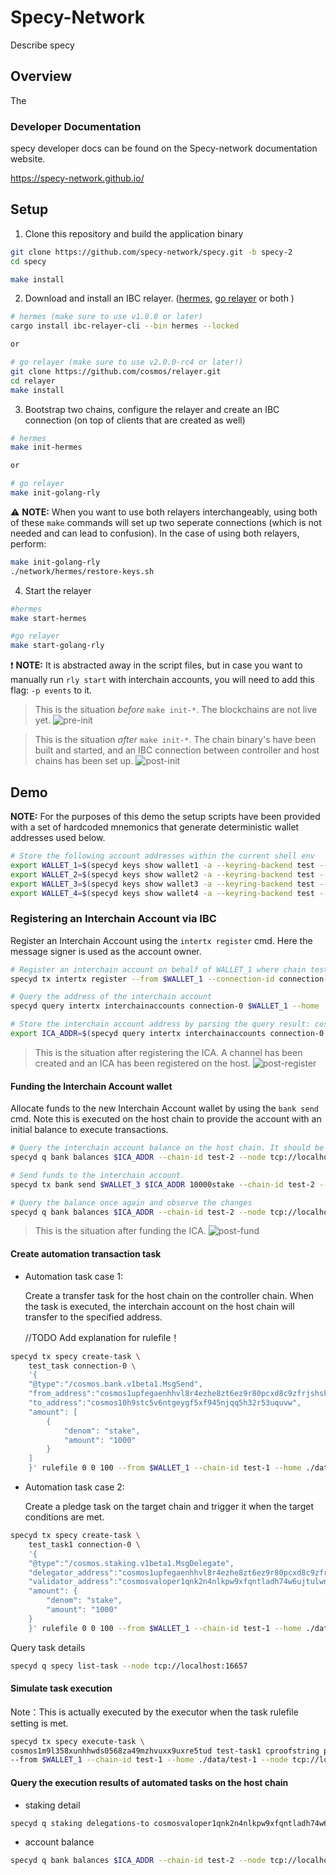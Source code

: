 # Specy-Network

Describe specy

## Overview 

The

### Developer Documentation

specy developer docs can be found on the Specy-network documentation website.

https://specy-network.github.io/

## Setup

1. Clone this repository and build the application binary

```bash
git clone https://github.com/specy-network/specy.git -b specy-2
cd specy

make install 
```

2. Download and install an IBC relayer. ([hermes](https://hermes.informal.systems/), [go relayer](https://github.com/cosmos/relayer) or both ) 
```bash
# hermes (make sure to use v1.0.0 or later)
cargo install ibc-relayer-cli --bin hermes --locked

or

# go relayer (make sure to use v2.0.0-rc4 or later!)
git clone https://github.com/cosmos/relayer.git
cd relayer 
make install
```

3. Bootstrap two chains, configure the relayer and create an IBC connection (on top of clients that are created as well)
```bash
# hermes
make init-hermes

or

# go relayer
make init-golang-rly
```

:warning: **NOTE:** When you want to use both relayers interchangeably, using both of these `make` commands will set up two seperate connections (which is not needed and can lead to confusion). In the case of using both relayers, perform:
```bash
make init-golang-rly
./network/hermes/restore-keys.sh
```

4. Start the relayer
```bash
#hermes
make start-hermes

#go relayer
make start-golang-rly
```

:exclamation: **NOTE:** It is abstracted away in the script files, but in case you want to manually run `rly start` with interchain accounts, you will need to add this flag: `-p events` to it.

> This is the situation *before* `make init-*`. The blockchains are not live yet.
![pre-init](./images/pre-init.png)

> This is the situation *after* `make init-*`. The chain binary's have been built and started, and an IBC connection between controller and host chains has been set up.
![post-init](./images/post-init.png)

## Demo

**NOTE:** For the purposes of this demo the setup scripts have been provided with a set of hardcoded mnemonics that generate deterministic wallet addresses used below.

```bash
# Store the following account addresses within the current shell env
export WALLET_1=$(specyd keys show wallet1 -a --keyring-backend test --home ./data/test-1) && echo $WALLET_1;
export WALLET_2=$(specyd keys show wallet2 -a --keyring-backend test --home ./data/test-1) && echo $WALLET_2;
export WALLET_3=$(specyd keys show wallet3 -a --keyring-backend test --home ./data/test-2) && echo $WALLET_3;
export WALLET_4=$(specyd keys show wallet4 -a --keyring-backend test --home ./data/test-2) && echo $WALLET_4;
```

### Registering an Interchain Account via IBC

Register an Interchain Account using the `intertx register` cmd. 
Here the message signer is used as the account owner.

```bash
# Register an interchain account on behalf of WALLET_1 where chain test-2 is the interchain accounts host
specyd tx intertx register --from $WALLET_1 --connection-id connection-0 --chain-id test-1 --home ./data/test-1 --node tcp://localhost:16657 --keyring-backend test -y

# Query the address of the interchain account
specyd query intertx interchainaccounts connection-0 $WALLET_1 --home ./data/test-1 --node tcp://localhost:16657

# Store the interchain account address by parsing the query result: cosmos1hd0f4u7zgptymmrn55h3hy20jv2u0ctdpq23cpe8m9pas8kzd87smtf8al
export ICA_ADDR=$(specyd query intertx interchainaccounts connection-0 $WALLET_1 --home ./data/test-1 --node tcp://localhost:16657 -o json | jq -r '.interchain_account_address') && echo $ICA_ADDR
```

> This is the situation after registering the ICA. A channel has been created and an ICA has been registered on the host.
![post-register](./images/post-register.png)

#### Funding the Interchain Account wallet

Allocate funds to the new Interchain Account wallet by using the `bank send` cmd.
Note this is executed on the host chain to provide the account with an initial balance to execute transactions.

```bash
# Query the interchain account balance on the host chain. It should be empty.
specyd q bank balances $ICA_ADDR --chain-id test-2 --node tcp://localhost:26657

# Send funds to the interchain account.
specyd tx bank send $WALLET_3 $ICA_ADDR 10000stake --chain-id test-2 --home ./data/test-2 --node tcp://localhost:26657 --keyring-backend test -y

# Query the balance once again and observe the changes
specyd q bank balances $ICA_ADDR --chain-id test-2 --node tcp://localhost:26657
```

> This is the situation after funding the ICA.
![post-fund](./images/post-fund.png)


#### Create automation transaction task
- Automation task case 1:

    Create a transfer task for the host chain on the controller chain. When the task is executed, the interchain account on the host chain will transfer to the specified address.

    //TODO Add explanation for rulefile！
```bash
specyd tx specy create-task \
    test_task connection-0 \
    '{
    "@type":"/cosmos.bank.v1beta1.MsgSend",
    "from_address":"cosmos1upfegaenhhvl8r4ezhe8zt6ez9r80pcxd8c9zfrjshskfxjdjypsutdwwc",
    "to_address":"cosmos10h9stc5v6ntgeygf5xf945njqq5h32r53uquvw",
    "amount": [
        {
            "denom": "stake",
            "amount": "1000"
        }
    ]
    }' rulefile 0 0 100 --from $WALLET_1 --chain-id test-1 --home ./data/test-1 --node tcp://localhost:16657 --keyring-backend test -y
```

- Automation task case 2:

    Create a pledge task on the target chain and trigger it when the target conditions are met.
```bash
specyd tx specy create-task \
    test_task1 connection-0 \
    '{
    "@type":"/cosmos.staking.v1beta1.MsgDelegate",
    "delegator_address":"cosmos1upfegaenhhvl8r4ezhe8zt6ez9r80pcxd8c9zfrjshskfxjdjypsutdwwc",
    "validator_address":"cosmosvaloper1qnk2n4nlkpw9xfqntladh74w6ujtulwnmxnh3k",
    "amount": {
        "denom": "stake",
        "amount": "1000"
    }
    }' rulefile 0 0 100 --from $WALLET_1 --chain-id test-1 --home ./data/test-1 --node tcp://localhost:16657 --keyring-backend test -y
```

Query task details

```bash 
specyd q specy list-task --node tcp://localhost:16657
```

#### Simulate task execution

Note：This is actually executed by the executor when the task rulefile setting is met.
```bash
specyd tx specy execute-task \
cosmos1m9l358xunhhwds0568za49mzhvuxx9uxre5tud test-task1 cproofstring performdataString \
--from $WALLET_1 --chain-id test-1 --home ./data/test-1 --node tcp://localhost:16657 --keyring-backend test -y
```



#### Query the execution results of automated tasks on the host chain

- staking detail
```bash
specyd q staking delegations-to cosmosvaloper1qnk2n4nlkpw9xfqntladh74w6ujtulwnmxnh3k --home ./data/test-2 --node tcp://localhost:26657
```
- account balance
```bash
specyd q bank balances $ICA_ADDR --chain-id test-2 --node tcp://localhost:26657
```

